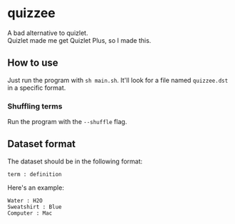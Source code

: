 # quizzee
A bad alternative to quizlet.<br />
Quizlet made me get Quizlet Plus, so I made this.

## How to use
Just run the program with `sh main.sh`. It'll look for a file named `quizzee.dst` in a specific format.

### Shuffling terms
Run the program with the `--shuffle` flag.

## Dataset format
The dataset should be in the following format:
```
term : definition
```
Here's an example:
```
Water : H2O
Sweatshirt : Blue
Computer : Mac
```
